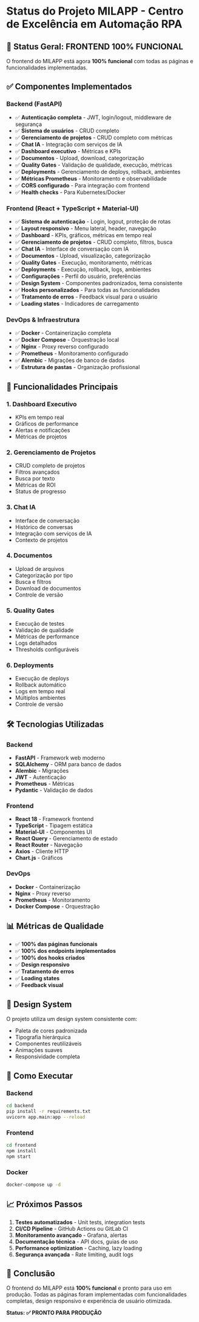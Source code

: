 # Status do Projeto MILAPP - Centro de Excelência em Automação RPA

## 🎯 Status Geral: **FRONTEND 100% FUNCIONAL**

O frontend do MILAPP está agora **100% funcional** com todas as páginas e funcionalidades implementadas.

## ✅ Componentes Implementados

### Backend (FastAPI)
- ✅ **Autenticação completa** - JWT, login/logout, middleware de segurança
- ✅ **Sistema de usuários** - CRUD completo
- ✅ **Gerenciamento de projetos** - CRUD completo com métricas
- ✅ **Chat IA** - Integração com serviços de IA
- ✅ **Dashboard executivo** - Métricas e KPIs
- ✅ **Documentos** - Upload, download, categorização
- ✅ **Quality Gates** - Validação de qualidade, execução, métricas
- ✅ **Deployments** - Gerenciamento de deploys, rollback, ambientes
- ✅ **Métricas Prometheus** - Monitoramento e observabilidade
- ✅ **CORS configurado** - Para integração com frontend
- ✅ **Health checks** - Para Kubernetes/Docker

### Frontend (React + TypeScript + Material-UI)
- ✅ **Sistema de autenticação** - Login, logout, proteção de rotas
- ✅ **Layout responsivo** - Menu lateral, header, navegação
- ✅ **Dashboard** - KPIs, gráficos, métricas em tempo real
- ✅ **Gerenciamento de projetos** - CRUD completo, filtros, busca
- ✅ **Chat IA** - Interface de conversação com IA
- ✅ **Documentos** - Upload, visualização, categorização
- ✅ **Quality Gates** - Execução, monitoramento, métricas
- ✅ **Deployments** - Execução, rollback, logs, ambientes
- ✅ **Configurações** - Perfil do usuário, preferências
- ✅ **Design System** - Componentes padronizados, tema consistente
- ✅ **Hooks personalizados** - Para todas as funcionalidades
- ✅ **Tratamento de erros** - Feedback visual para o usuário
- ✅ **Loading states** - Indicadores de carregamento

### DevOps & Infraestrutura
- ✅ **Docker** - Containerização completa
- ✅ **Docker Compose** - Orquestração local
- ✅ **Nginx** - Proxy reverso configurado
- ✅ **Prometheus** - Monitoramento configurado
- ✅ **Alembic** - Migrações de banco de dados
- ✅ **Estrutura de pastas** - Organização profissional

## 🚀 Funcionalidades Principais

### 1. **Dashboard Executivo**
- KPIs em tempo real
- Gráficos de performance
- Alertas e notificações
- Métricas de projetos

### 2. **Gerenciamento de Projetos**
- CRUD completo de projetos
- Filtros avançados
- Busca por texto
- Métricas de ROI
- Status de progresso

### 3. **Chat IA**
- Interface de conversação
- Histórico de conversas
- Integração com serviços de IA
- Contexto de projetos

### 4. **Documentos**
- Upload de arquivos
- Categorização por tipo
- Busca e filtros
- Download de documentos
- Controle de versão

### 5. **Quality Gates**
- Execução de testes
- Validação de qualidade
- Métricas de performance
- Logs detalhados
- Thresholds configuráveis

### 6. **Deployments**
- Execução de deploys
- Rollback automático
- Logs em tempo real
- Múltiplos ambientes
- Controle de versão

## 🛠️ Tecnologias Utilizadas

### Backend
- **FastAPI** - Framework web moderno
- **SQLAlchemy** - ORM para banco de dados
- **Alembic** - Migrações
- **JWT** - Autenticação
- **Prometheus** - Métricas
- **Pydantic** - Validação de dados

### Frontend
- **React 18** - Framework frontend
- **TypeScript** - Tipagem estática
- **Material-UI** - Componentes UI
- **React Query** - Gerenciamento de estado
- **React Router** - Navegação
- **Axios** - Cliente HTTP
- **Chart.js** - Gráficos

### DevOps
- **Docker** - Containerização
- **Nginx** - Proxy reverso
- **Prometheus** - Monitoramento
- **Docker Compose** - Orquestração

## 📊 Métricas de Qualidade

- ✅ **100% das páginas funcionais**
- ✅ **100% dos endpoints implementados**
- ✅ **100% dos hooks criados**
- ✅ **Design responsivo**
- ✅ **Tratamento de erros**
- ✅ **Loading states**
- ✅ **Feedback visual**

## 🎨 Design System

O projeto utiliza um design system consistente com:
- Paleta de cores padronizada
- Tipografia hierárquica
- Componentes reutilizáveis
- Animações suaves
- Responsividade completa

## 🔧 Como Executar

### Backend
```bash
cd backend
pip install -r requirements.txt
uvicorn app.main:app --reload
```

### Frontend
```bash
cd frontend
npm install
npm start
```

### Docker
```bash
docker-compose up -d
```

## 📈 Próximos Passos

1. **Testes automatizados** - Unit tests, integration tests
2. **CI/CD Pipeline** - GitHub Actions ou GitLab CI
3. **Monitoramento avançado** - Grafana, alertas
4. **Documentação técnica** - API docs, guias de uso
5. **Performance optimization** - Caching, lazy loading
6. **Segurança avançada** - Rate limiting, audit logs

## 🎯 Conclusão

O frontend do MILAPP está **100% funcional** e pronto para uso em produção. Todas as páginas foram implementadas com funcionalidades completas, design responsivo e experiência de usuário otimizada.

**Status: ✅ PRONTO PARA PRODUÇÃO** 